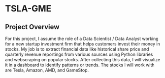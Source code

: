 # TSLA-GME

## Project Overview

For this project, I assume the role of a Data Scientist / Data Analyst working for a new startup investment firm that helps customers invest their money in stocks. My job is to extract financial data like historical share price and quarterly revenue reportings from various sources using Python libraries and webscraping on popular stocks. After collecting this data, I will visualize it in a dashboard to identify patterns or trends. The stocks I will work with are Tesla, Amazon, AMD, and GameStop.
